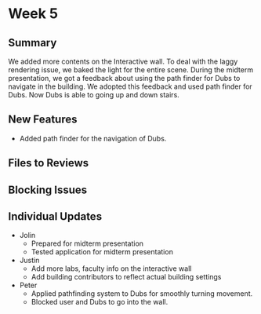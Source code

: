# Week 5

## Summary
We added more contents on the Interactive wall. To deal with the laggy rendering issue, we baked the light for the entire scene. During the midterm presentation, we got a feedback about using the path finder for Dubs to navigate in the building. We adopted this feedback and used path finder for Dubs. Now Dubs is able to going up and down stairs.

## New Features
- Added path finder for the navigation of Dubs.


## Files to Reviews


## Blocking Issues


## Individual Updates

- Jolin
    - Prepared for midterm presentation
    - Tested application for midterm presentation
- Justin
    - Add more labs, faculty info on the interactive wall
    - Add building contributors to reflect actual building settings
- Peter
    - Applied pathfinding system to Dubs for smoothly turning movement.
    - Blocked user and Dubs to go into the wall.
